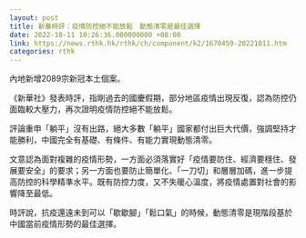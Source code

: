 ```yaml
---
layout: post
title: 新華時評：疫情防控絕不能放鬆　動態清零是最佳選擇
date: 2022-10-11 10:26:36.000000000 +08:00
link: https://news.rthk.hk/rthk/ch/component/k2/1670459-20221011.htm
categories: rthk
---
```


內地新增2089宗新冠本土個案。

《新華社》發表時評，指剛過去的國慶假期，部分地區疫情出現反復，認為防控仍面臨較大壓力，再次證明疫情防控絕不能放鬆。

評論重申「躺平」沒有出路，絕大多數「躺平」國家都付出巨大代價，強調堅持才能勝利，中國完全有基礎、有條件、有能力實現動態清零。

文意認為面對複雜的疫情形勢，一方面必須落實好「疫情要防住、經濟要穩住、發展要安全」的要求；另一方面也要防止簡單化、「一刀切」和層層加碼，進一步提高防控的科學精準水平。既有防控力度，又不失暖心溫度，將疫情處置對社會的影響降至最低。

時評說，抗疫還遠未到可以「歇歇腳」「鬆口氣」的時候，動態清零是現階段基於中國當前疫情形勢的最佳選擇。
